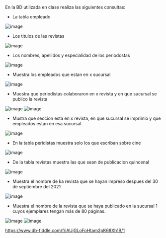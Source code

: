 En la BD utilizada en clase realiza las siguientes consultas:

* La tabla empleado

![image](https://user-images.githubusercontent.com/104279688/172027554-5b7a64ae-88e0-4755-b263-83db47b27419.png)

* Los titulos de las revistas

![image](https://user-images.githubusercontent.com/104279688/172027754-cb793987-f42e-427a-b80d-dad48594e394.png)

* Los nombres, apellidos y especialidad de los periodostas

![image](https://user-images.githubusercontent.com/104279688/172027930-113a533a-1931-4987-86c7-01b7ff15c1ab.png)

* Muestra los empleados que estan en x sucursal

![image](https://user-images.githubusercontent.com/104279688/172028831-eb653874-de32-443b-9545-efb72028f2fa.png)

* Muestra que periodistas colaboraron en x revista y en que sucursal se publico la revista

![image](https://user-images.githubusercontent.com/104279688/172038071-68692516-65cf-494a-a6a0-5ca9676f9453.png)
![image](https://user-images.githubusercontent.com/104279688/172279506-3375752d-e4be-41cc-b360-17ecb74a228d.png)


* Mustra que seccion esta en x revista, en que sucursal se imprimio y que empleados estan en esa sucursal.

![image](https://user-images.githubusercontent.com/104279688/172289570-e2c48e56-52cb-4e39-81f5-6e2ef671521a.png)

* En la tabla peridistas muestra solo los que escriban sobre cine

![image](https://user-images.githubusercontent.com/104279688/172293139-cd3ebb74-c016-4062-840a-b8abe4b06c15.png)

* De la tabla revistas muestra las que sean de publicacion quincenal

![image](https://user-images.githubusercontent.com/104279688/172293633-bf09fcd4-448e-434a-a540-6f0643a675c8.png)

* Muestra el nombre de ka revista que se hayan impreso despues del 30 de septiembre del 2021

![image](https://user-images.githubusercontent.com/104279688/172296334-72f0354c-e42e-4875-8de4-f0c22c64d415.png)

* Muestra el nombre de la revista que se haya publicado en la sucursal 1 cuyos ejemplares tengan más de 80 páginas.

![image](https://user-images.githubusercontent.com/104279688/172299670-0f065d82-c34f-44d9-a190-dc0ccd71c7e8.png)
![image](https://user-images.githubusercontent.com/104279688/172299556-1cb14eac-8818-452c-8182-de532b3280ac.png)


https://www.db-fiddle.com/f/iAUjGLoFoHtam2pK68Xh1B/1

